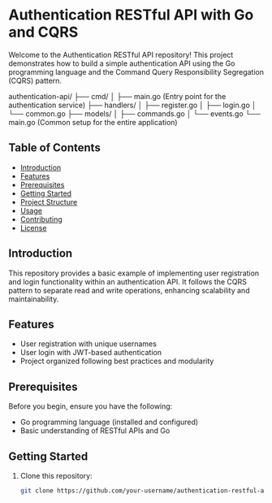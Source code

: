 # Authentication RESTful API with Go and CQRS

Welcome to the Authentication RESTful API repository! This project demonstrates how to build a simple authentication API using the Go programming language and the Command Query Responsibility Segregation (CQRS) pattern.

authentication-api/
├── cmd/
│   ├── main.go      (Entry point for the authentication service)
├── handlers/
│   ├── register.go
│   ├── login.go
│   └── common.go
├── models/
│   ├── commands.go
│   └── events.go
└── main.go               (Common setup for the entire application)

## Table of Contents

- [Introduction](#introduction)
- [Features](#features)
- [Prerequisites](#prerequisites)
- [Getting Started](#getting-started)
- [Project Structure](#project-structure)
- [Usage](#usage)
- [Contributing](#contributing)
- [License](#license)

## Introduction

This repository provides a basic example of implementing user registration and login functionality within an authentication API. It follows the CQRS pattern to separate read and write operations, enhancing scalability and maintainability.

## Features

- User registration with unique usernames
- User login with JWT-based authentication
- Project organized following best practices and modularity

## Prerequisites

Before you begin, ensure you have the following:

- Go programming language (installed and configured)
- Basic understanding of RESTful APIs and Go

## Getting Started

1. Clone this repository:

   ```bash
   git clone https://github.com/your-username/authentication-restful-api.git
